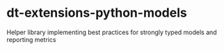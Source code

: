 # dt-extensions-python-models
Helper library implementing best practices for strongly typed models and reporting metrics
